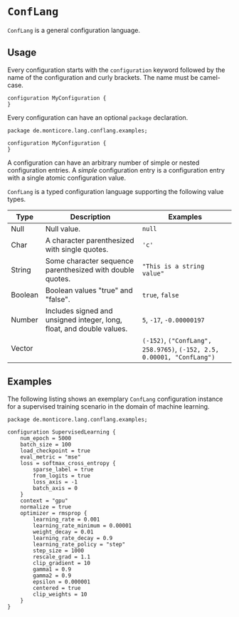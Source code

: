 # `ConfLang`

`ConfLang` is a general configuration language.

## Usage
Every configuration starts with the `configuration` keyword followed by the name of the configuration
and curly brackets. The name must be camel-case.

```
configuration MyConfiguration {
}
```

Every configuration can have an optional `package` declaration.

```
package de.monticore.lang.conflang.examples;

configuration MyConfiguration {
}
```

A configuration can have an arbitrary number of simple or nested configuration entries. A *simple* configuration entry is a configuration entry with a single atomic configuration value.

`ConfLang` is a typed configuration language supporting the following value types.

| Type          | Description   | Examples                           |
| ------------- |---------------| -----------------------------------|
| Null          | Null value.   | `null`                             |
| Char          | A character parenthesized with single quotes.     | `'c'`                              |
| String        | Some character sequence parenthesized with double quotes. | `"This is a string value"`         |
| Boolean       | Boolean values "true" and "false".      | `true`, `false`                    |
| Number        | Includes signed and unsigned integer, long, float, and double values. | `5`, `-17`, `-0.00000197` |
| Vector        |       | `(-152)`, `("ConfLang", 258.9765)`, `(-152, 2.5, 0.00001, "ConfLang")` |

## Examples
The following listing shows an exemplary `ConfLang` configuration instance for a  supervised training scenario in the domain of machine learning.

```
package de.monticore.lang.conflang.examples;

configuration SupervisedLearning {
    num_epoch = 5000
    batch_size = 100
    load_checkpoint = true
    eval_metric = "mse"
    loss = softmax_cross_entropy {
        sparse_label = true
        from_logits = true
        loss_axis = -1
        batch_axis = 0
    }
    context = "gpu"
    normalize = true
    optimizer = rmsprop {
        learning_rate = 0.001
        learning_rate_minimum = 0.00001
        weight_decay = 0.01
        learning_rate_decay = 0.9
        learning_rate_policy = "step"
        step_size = 1000
        rescale_grad = 1.1
        clip_gradient = 10
        gamma1 = 0.9
        gamma2 = 0.9
        epsilon = 0.000001
        centered = true
        clip_weights = 10
    }
}
```
